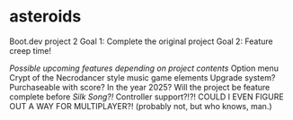 # asteroids
Boot.dev project 2
Goal 1:  Complete the original project
Goal 2:  Feature creep time!

*Possible upcoming features depending on project contents*
Option menu
Crypt of the Necrodancer style music game elements
Upgrade system?  Purchaseable with score?  In the year 2025?
Will the project be feature complete before *Silk Song?!*
Controller support?!?!
COULD I EVEN FIGURE OUT A WAY FOR MULTIPLAYER?! (probably not, but who knows, man.)
